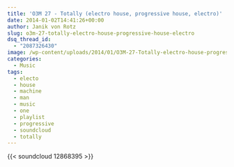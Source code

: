 ```yaml
---
title: 'O3M 27 - Totally (electro house, progressive house, electro)'
date: 2014-01-02T14:41:26+00:00
author: Janik von Rotz
slug: o3m-27-totally-electro-house-progressive-house-electro
dsq_thread_id:
  - "2087326430"
image: /wp-content/uploads/2014/01/O3M-27-Totally-electro-house-progressive-house-electro-500x372.jpg
categories:
  - Music
tags:
  - electo
  - house
  - machine
  - man
  - music
  - one
  - playlist
  - progressive
  - soundcloud
  - totally
---
```

{{< soundcloud 12868395 >}}